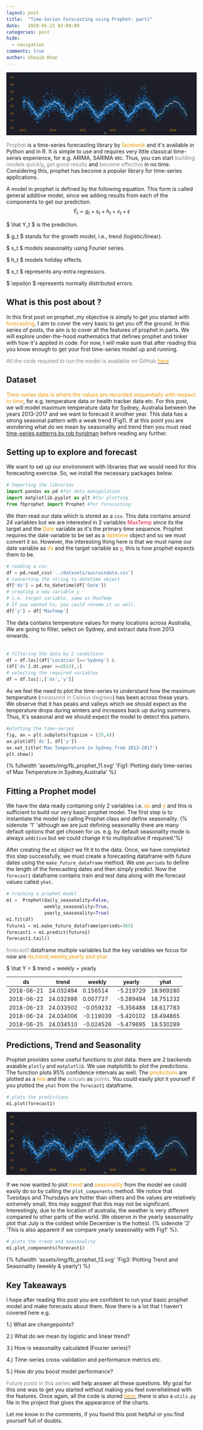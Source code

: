 ```yaml
---
layout: post
title:  "Time-Series Forecasting using Prophet- part1"
date:   2020-05-21 02:00:00
categories: post
hide:
  - navigation
comments: true
author: Shoaib Khan
---
```


![timseries using fbprophet](../assets/img/fb_prophet_12.svg)

<span style="color:#868686;">Prophet</span> is a time-series forecasting library by <span style="color:#ea9808;">facebook</span> and it's available in Python and in R. It is simple to use and requires very little classical time-series experience, for e.g. ARIMA, SARIMA etc. Thus, you can start <span style="color:#868686;">building models quickly</span>, <span style="color:#868686;">get good results</span> and <span style="color:#868686;">become effective</span> in no time. Considering this, prophet has become a popular library for time-series applications.


A model in prophet is defined by the following equation. 
This form is called general additive model, since we adding results from each of the components to get our prediction.
$$
\widehat{Y}_t = g_t + s_t + h_t + x_t + \epsilon
$$

$ \hat Y_t $ is the prediction.

$ g_t $ stands for the growth model, i.e., trend (logistic/linear).

$ s_t $ models seasonality using Fourier series.

$ h_t $ models holiday effects.

$ x_t $ represents any extra regressors.

$ \epsilon $ represents normally distributed errors.


## What is this post about ?
In this first post on prophet ,my objective is simply to get you started with <span style="color:#ea9808;"> forecasting</span>. I aim to cover the very basic to get you off the ground. In this series of posts, the aim is to cover all the features of prophet in parts. We will explore under-the-hood mathematics that defines prophet and tinker with how it's applied in code. For now, I will make sure that after reading this you know enough to get your first time-series model up and running. 

<span style="color:#868686;"> All the code required to run the model is available on GitHub</span> [<span style="color:#ea9808;">here</span>](https://github.com/shoaibkhanz/fbprophet_case_studies/tree/master/Part1)

## Dataset
<span style="color:#ea9808;">Time-series data is where the values are recorded sequentially with respect to time</span>, for e.g. temperature data or health tracker data etc. For this post, we will model maximum temperature data for Sydney, Australia between the years 2013-2017 and we want to forecast it another year. This data has a strong seasonal pattern with a weak trend (Fig1). If at this point you are wondering what do we mean by seasonality and trend then you must read [time-series patterns by rob hyndman](https://otexts.com/fpp3/tspatterns.html) before reading any further.

## Setting up to explore and forecast

We want to set up our environment with libraries that we would need for this forecasting exercise.
So, we install the necessary packages below.

``` python
# Importing the libraries
import pandas as pd #for data manipulation
import matplotlib.pyplot as plt #for plotting
from fbprophet import Prophet #for forecasting

```

We then read our data which is stored as a `csv`.
This data contains around 24 variables but we are interested in 2 variables <span style="color:#DC143C;">MaxTemp</span> since its the target and the <span style="color:#ea9808;">Date</span> variable as it's the primary time sequence. Prophet requires the date variable to be set as a <span style="color:#ea9808;">datetime</span> object and so we must convert it so. However, the interesting thing here is that we must name our date variable as <span style="color:#ea9808;">ds</span> and the target variable as <span style="color:#DC143C;">y</span>, this is how prophet expects  them to be.


``` python
# reading a csv
df = pd.read_csv('../datasets/ausraindata.csv')
# converting the string to datetime object
df['ds'] = pd.to_datetime(df['Date'])
# creating a new variable y 
# i.e. target variable, same as MaxTemp
# If you wanted to, you could rename it as well.
df['y'] = df['MaxTemp']
```

The data contains temperature values for many locations across Australia, We are going to filter, select on Sydney, and extract data from 2013 onwards.


``` python

# filtering the data by 2 conditions
df = df.loc[(df['Location']=='Sydney') & 
(df['ds'].dt.year >=2013),:]
# selecting the required variables
df = df.loc[:,['ds','y']]

```

As we feel the need to plot the time-series to understand how the maximum temperature (<span style="color:#868686;">measured in Celsius degrees</span>) has been across these years. We observe that it has peaks and valleys which we should expect as the temperature drops during winters and increases back up during summers. Thus, it's seasonal and we should expect the model to detect this pattern.

``` python
#plotting the time-series
fig, ax = plt.subplots(figsize = (15,4))
ax.plot(df['ds'], df['y'])
ax.set_title('Max Temperature in Sydney from 2013-2017')
plt.show()
```
{% fullwidth 'assets/img/fb_prophet_11.svg' 'Fig1: Plotting daily time-series of Max Temperature in Sydney,Australia' %}

## Fitting a Prophet model

We have the data ready containing only 2 variables i.e. <span style="color:#ea9808;">ds</span> and <span style="color:#ea9808;">y</span> and this is sufficient to build our very basic prophet model.
The first step is to instantiate the model by calling Prophet class and define seasonality. {% sidenote '1' 'although we are just defining seasonality there are many default options that get chosen for us. e.g. by default seasonality mode is always `additive` but we could change it to multiplicative if required.'%}

After creating the `m1` object we fit it to the data. Once, we have completed this step successfully, we must create a forecasting dataframe with future dates using the `make_future_dataframe` method. We use `periods` to define the length of the forecasting dates and then simply predict. Now the `forecast1` dataframe contains train and test data along with the forecast values called `yhat`.

``` python
# training a prophet model 
m1 =  Prophet(daily_seasonality=False, 
              weekly_seasonality=True, 
              yearly_seasonality=True)
m1.fit(df)
future1 = m1.make_future_dataframe(periods=365)
forecast1 = m1.predict(future1)
forecast1.tail()

```

<span style="color:#868686;">forecast1</span> dataframe multiple variables but the key variables we focus for now are <span style="color:#ea9808;">ds,trend,weekly,yearly and yhat</span>

$ \hat Y = $ trend + weekly + yearly 


| ds         | trend     | weekly    | yearly    | yhat      |
|------------|-----------|-----------|-----------|-----------|
| 2018-06-21 | 24.032494 | 0.156514  | -5.219729 | 18.969280 |
| 2018-06-22 | 24.032998 | 0.007727  | -5.289494 | 18.751232 |
| 2018-06-23 | 24.033502 | -0.059232 | -5.356488 | 18.617783 |
| 2018-06-24 | 24.034006 | -0.119039 | -5.420102 | 18.494865 |
| 2018-06-25 | 24.034510 | -0.024526 | -5.479695 | 18.530289 |

## Predictions, Trend and Seasonality

Prophet provides some useful functions to plot data. there are 2 backends avaiable `plotly` and `matplotlib`. We use matplotlib to plot the predictions. The function plots 95% confidence intervals as well. The <span style="color:#ea9808;">predicitons</span> are plotted as a <span style="color:#ea9808;">line</span> and the <span style="color:#868686;">actuals</span> as <span style="color:#868686;">points</span>. You could easily plot it yourself if you plotted the `yhat` from the `forecast1` dataframe.

``` python
# plots the predictions
m1.plot(forecast1)

```
![Fig2: Plotting predictions](../assets/img/fb_prophet_12.svg)


If we now wanted to plot <span style="color:#ea9808;">trend</span> and <span style="color:#ea9808;">seasonality</span> from the model we could easily do so by calling the `plot_components` method. We notice that Tuesdays and Thursdays are hotter than others and the values are relatively extremely small, this may suggest that this may not be significant. Interestingly, due to the location of australia, the weather is very different compared to other parts of the world. We observe in the yearly seasonality plot that July is the coldest while December is the hottest.  {% sidenote '2' 'This is also apparent if we compare yearly seasonality with Fig1' %}.

``` python
# plots the trend and seasonality
m1.plot_components(forecast1)

```
{% fullwidth 'assets/img/fb_prophet_13.svg' 'Fig3: Plotting Trend and Seasonality (weekly & yearly') %}

## Key Takeaways

I hope after reading this post you are confident to run your basic prophet model and make forecasts about them.
Now there is a lot that I haven't covered here e.g. 

1.) What are changepoints? 

2.) What do we mean by logistic and linear trend?

3.) How is seasonality calculated (Fourier series)? 

4.) Time-series cross-validation and performance metrics etc.

5.) How do you boost model performance? 

<span style="color:#868686;">Future posts in this series</span> will help answer all these questions. My goal for this one was to get you started without making you feel overwhelmed with the features. Once again, all the code is stored [<span style="color:#ea9808;">here</span>](https://github.com/shoaibkhanz/fbprophet_case_studies/tree/master/Part1), there is also a `utils.py` file in the project that gives the appearance of the charts.

Let me know in the comments, if you found this post helpful or you find yourself full of doubts.

